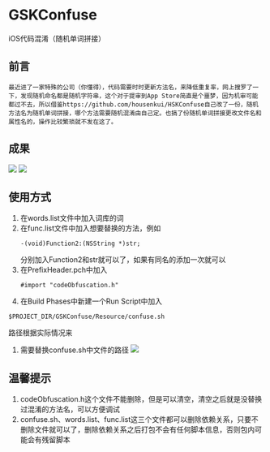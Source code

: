 # GSKConfuse
iOS代码混淆（随机单词拼接）
## 前言
    最近进了一家特殊的公司（你懂得），代码需要时时更新方法名，来降低重复率，网上搜罗了一下，发现随机命名都是随机字符串，这个对于提审到App Store简直是个噩梦，因为机审可能都过不去，所以借鉴https://github.com/housenkui/HSKConfuse自己改了一份，随机方法名为随机单词拼接，哪个方法需要随机混淆由自己定。也搞了份随机单词拼接更改文件名和属性名的，操作比较繁琐就不发在这了。
## 成果
![](https://github.com/gsk945/GSKConfuse/blob/master/GSKConfuse/screenshots/tu1.jpg)
![](https://github.com/gsk945/GSKConfuse/blob/master/GSKConfuse/screenshots/tu2.jpg)
## 使用方式
1. 在words.list文件中加入词库的词
2. 在func.list文件中加入想要替换的方法，例如
   ```
   -(void)Function2:(NSString *)str;
   ```
   分别加入Function2和str就可以了，如果有同名的添加一次就可以
3. 在PrefixHeader.pch中加入
   ```
   #import "codeObfuscation.h"
   ```
4. 在Build Phases中新建一个Run Script中加入
  ```
  $PROJECT_DIR/GSKConfuse/Resource/confuse.sh
  ```
  路径根据实际情况来
1. 需要替换confuse.sh中文件的路径
 ![](https://github.com/gsk945/GSKConfuse/blob/master/GSKConfuse/screenshots/tu3.jpg)
##   温馨提示
1. codeObfuscation.h这个文件不能删除，但是可以清空，清空之后就是没替换过混淆的方法名，可以方便调试
2. confuse.sh、words.list、func.list这三个文件都可以删除依赖关系，只要不删除文件就可以了，删除依赖关系之后打包不会有任何脚本信息，否则包内可能会有残留脚本

